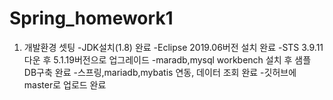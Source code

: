 # Spring_homework1
1. 개발환경 셋팅
-JDK설치(1.8) 완료
-Eclipse 2019.06버전 설치 완료
-STS 3.9.11다운 후 5.1.19버전으로 업그레이드
-maradb,mysql workbench 설치 후 샘플 DB구축 완료
-스프링,mariadb,mybatis 연동, 데이터 조회 완료
-깃허브에 master로 업로드 완료
